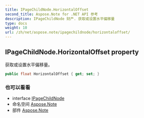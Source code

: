 ```yaml
---
title: IPageChildNode.HorizontalOffset
second_title: Aspose.Note for .NET API 参考
description: IPageChildNode 财产. 获取或设置水平偏移量
type: docs
weight: 10
url: /zh/net/aspose.note/ipagechildnode/horizontaloffset/
---
```

## IPageChildNode.HorizontalOffset property

获取或设置水平偏移量。

```csharp
public float HorizontalOffset { get; set; }
```

### 也可以看看

* interface [IPageChildNode](../)
* 命名空间 [Aspose.Note](../../ipagechildnode/)
* 部件 [Aspose.Note](../../../)


